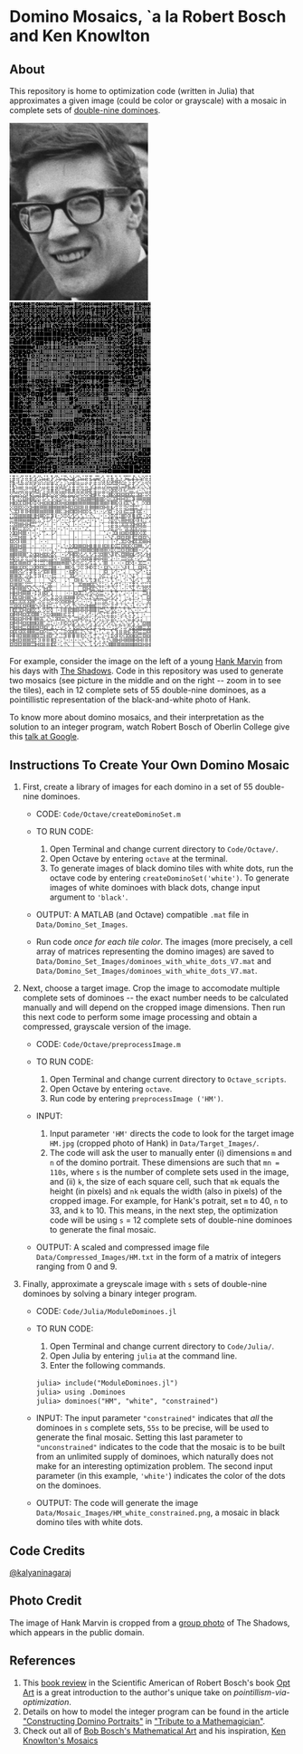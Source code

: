 # Domino Mosaics, \`a la Robert Bosch and Ken Knowlton


## About
This repository is home to optimization code (written in Julia) that approximates a given image (could be color or grayscale) with a mosaic in complete sets of [double-nine dominoes](http://www.domino-games.com/domino-rules/double-nine.html). 

<a href="https://github.com/kalyaninagaraj/Domino-Mosaics/blob/main/Data/Target_Images/HM.jpg"><img src="/Data/Target_Images/HM.jpg?raw=true" width="245px"></a>&nbsp;&nbsp; <a href="https://github.com/kalyaninagaraj/Domino-Mosaics/blob/main/Data/Mosaic_Images/HM_white_constrained.png"><img src="/Data/Mosaic_Images/HM_white_constrained.png?raw=true" width="250px"></a>&nbsp;&nbsp; <a href="https://github.com/kalyaninagaraj/Domino-Mosaics/blob/main/Data/Mosaic_Images/HM_black_constrained.png"><img src="/Data/Mosaic_Images/HM_black_constrained.png?raw=true" width="250px"></a>

For example, consider the image on the left of a young [Hank Marvin](https://en.wikipedia.org/wiki/Hank_Marvin) from his days with [The Shadows](https://en.wikipedia.org/wiki/The_Shadows). Code in this repository was used to generate two mosaics (see picture in the middle and on the right -- zoom in to see the tiles), each in 12 complete sets of 55 double-nine dominoes, as a pointillistic representation of the black-and-white photo of Hank. 

To know more about domino mosaics, and their interpretation as the solution to an integer program, watch Robert Bosch of Oberlin College give this [talk at Google](https://www.youtube.com/watch?v=g3CiVrN-BnY). 

## Instructions To Create Your Own Domino Mosaic
1. First, create a library of images for each domino in a set of 55 double-nine dominoes. 

   - CODE: `Code/Octave/createDominoSet.m`

   - TO RUN CODE:
     1. Open Terminal and change current directory to `Code/Octave/`. 
     2. Open Octave by entering `octave` at the terminal. 
     3. To generate images of black domino tiles with white dots, run the octave code by entering `createDominoSet('white')`. To generate images of white dominoes with black dots, change input argument to `'black'`.  

   - OUTPUT: A MATLAB (and Octave) compatible `.mat` file in `Data/Domino_Set_Images`.  

   - Run code _once for each tile color_. The images (more precisely, a cell array of matrices representing the domino images) are saved to `Data/Domino_Set_Images/dominoes_with_white_dots_V7.mat` and `Data/Domino_Set_Images/dominoes_with_white_dots_V7.mat`. 


2. Next, choose a target image. Crop the image to accomodate multiple complete sets of dominoes -- the exact number needs to be calculated manually and will depend on the cropped image dimensions. Then run this next code to perform some image processing and obtain a compressed, grayscale version of the image.

   - CODE: `Code/Octave/preprocessImage.m`

   - TO RUN CODE: 
      1. Open Terminal and change current directory to `Octave_scripts`. 
      2. Open Octave by entering `octave`. 
      3. Run code by entering `preprocessImage ('HM')`. 

   - INPUT: 
      1. Input parameter `'HM'` directs the code to look for the target image `HM.jpg` (cropped photo of Hank) in `Data/Target_Images/`.
      2. The code will ask the user to manually enter (i) dimensions `m` and `n` of the domino portrait. These dimensions are such that `mn = 110s`, where `s` is the number of complete sets used in the image, and (ii) `k`, the size of each square cell, such that `mk` equals the height (in pixels) and `nk` equals the width (also in pixels) of the cropped image. For example, for Hank's potrait, set `m` to 40, `n` to 33, and `k` to 10. This means, in the next step, the optimization code will be using `s` = 12 complete sets of double-nine dominoes to generate the final mosaic. 

   - OUTPUT: A scaled and compressed image file `Data/Compressed_Images/HM.txt` in the form of a matrix of integers ranging from 0 and 9. 


3. Finally, approximate a greyscale image with `s` sets of double-nine dominoes by solving a binary integer program. 

   - CODE: `Code/Julia/ModuleDominoes.jl`

   - TO RUN CODE: 
       1. Open Terminal and change current directory to `Code/Julia/`. 
       2. Open Julia by entering `julia` at the command line. 
       3. Enter the following commands. 

       ```
       julia> include("ModuleDominoes.jl")
       julia> using .Dominoes
       julia> dominoes("HM", "white", "constrained")
       ```
       
   - INPUT: The input parameter `"constrained"` indicates that _all_ the dominoes in `s` complete sets, `55s` to be precise, will be used to generate the final mosaic. Setting this last parameter to `"unconstrained"` indicates to the code that the mosaic is to be built from an unlimited supply of dominoes, which naturally does not make for an interesting optimization problem. The second input parameter (in this example, `'white'`) indicates the color of the dots on the dominoes. 

   - OUTPUT: The code will generate the image `Data/Mosaic_Images/HM_white_constrained.png`, a mosaic in black domino tiles with white dots. 

## Code Credits
[@kalyaninagaraj](https://github.com/kalyaninagaraj)

## Photo Credit
The image of Hank Marvin is cropped from a [group photo](https://commons.wikimedia.org/wiki/File:Cliff_Richard_aankomst_met_zijn_Shadows,_Bestanddeelnr_913-7397.jpg) of The Shadows, which appears in the public domain. 

## References
1. This [book review](https://blogs.scientificamerican.com/roots-of-unity/the-mathematics-of-opt-art/) in the Scientific American of Robert Bosch's book [Opt Art](https://press.princeton.edu/books/hardcover/9780691164069/opt-art) is a great introduction to the author's unique take on _pointillism-via-optimization_. 
2. Details on how to model the integer program  can be found in the article ["Constructing Domino Portraits"](http://www.optimization-online.org/DB_FILE/2003/09/722.pdf) in ["Tribute to a Mathemagician"](https://www.routledge.com/Tribute-to-a-Mathemagician/Cipra-Demaine-Demaine-Rodgers/p/book/9780367446536). 
3. Check out all of [Bob Bosch's Mathematical Art](http://www.dominoartwork.com/) and his inspiration, [Ken Knowlton's Mosaics](http://www.kenknowlton.com/)
